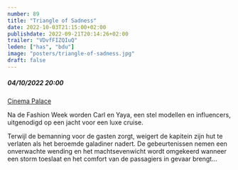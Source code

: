 ```yaml
---
number: 89
title: "Triangle of Sadness"
date: 2022-10-03T21:15:00+02:00
publishdate: 2022-09-21T20:14:26+02:00
trailer: "VDvfFIZQIuQ"
leden: ["has", "bdu"]
image: "posters/triangle-of-sadness.jpg"
draft: false
---
```


##### 04/10/2022 20:00

[Cinema Palace](https://cinema-palace.be/nl/film/triangle-sadness)

Na de Fashion Week worden Carl en Yaya, een stel modellen en influencers,
uitgenodigd op een jacht voor een luxe cruise.
 <!--more-->
Terwijl de bemanning voor de gasten zorgt, weigert de kapitein zijn hut te
verlaten als het beroemde galadiner nadert. De gebeurtenissen nemen een
onverwachte wending en het machtsevenwicht wordt omgekeerd wanneer een
storm toeslaat en het comfort van de passagiers in gevaar brengt...
